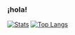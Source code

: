 ### ¡hola!

[![Stats](https://github-readme-stats.vercel.app/api?username=Javahase&show_icons=true&theme=tokyonight&hide_border=true&bg_color=0d111700&include_all_commits=true&count_private=true)](https://github.com/Javahase/)
[![Top Langs](https://github-readme-stats.vercel.app/api/top-langs/?username=Javahase&theme=tokyonight&hide_border=true&bg_color=0d111700&layout=compact)](https://github.com/Javahase/)

